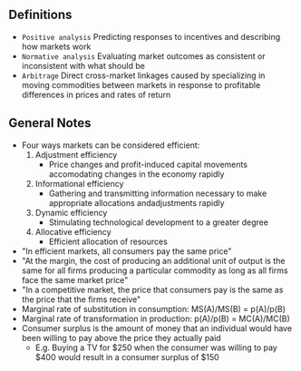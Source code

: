 ## Definitions
- `Positive analysis` Predicting responses to incentives and describing how markets work
- `Normative analysis` Evaluating market outcomes as consistent or inconsistent with what should be
- `Arbitrage` Direct cross-market linkages caused by specializing in moving commodities between markets in response to profitable differences in prices and rates of return

## General Notes
- Four ways markets can be considered efficient:
	1. Adjustment efficiency
		- Price changes and profit-induced capital movements accomodating changes in the economy rapidly
	1. Informational efficiency
		- Gathering and transmitting information necessary to make appropriate allocations andadjustments rapidly
	1. Dynamic efficiency
		- Stimulating technological development to a greater degree
	1. Allocative efficiency
		- Efficient allocation of resources
- "In efficient markets, all consumers pay the same price"
- "At the margin, the cost of producing an additional unit of output is the same for all firms producing a particular commodity as long as all firms face the same market price"
- "In a competitive market, the price that consumers pay is the same as the price that the firms receive"
- Marginal rate of substitution in consumption:
	MS(A)/MS(B) = p(A)/p(B)
- Marginal rate of transformation in production:
	p(A)/p(B) = MC(A)/MC(B)
- Consumer surplus is the amount of money that an individual would have been willing to pay above the price they actually paid 
	- E.g. Buying a TV for $250 when the consumer was willing to pay $400 would result in a consumer surplus of $150
